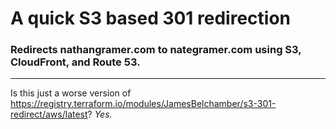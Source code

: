 # A quick S3 based 301 redirection
### Redirects nathangramer.com to nategramer.com using S3, CloudFront, and Route 53.
----------

Is this just a worse version of https://registry.terraform.io/modules/JamesBelchamber/s3-301-redirect/aws/latest? *Yes.*

